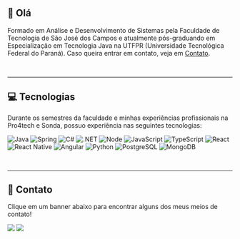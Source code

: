 ## 👋 Olá 

Formado em Análise e Desenvolvimento de Sistemas pela Faculdade de Tecnologia de São José dos Campos e atualmente pós-graduando em Especialização em Tecnologia Java na UTFPR (Universidade Tecnológica Federal do Paraná).
Caso queira entrar em contato, veja em [Contato](https://github.com/thaleskerber/thaleskerber/blob/main/README.md#contato).

<br />

---

## :computer: Tecnologias

Durante os semestres da faculdade e minhas experiências profissionais na Pro4tech e Sonda, possuo experiência nas seguintes tecnologias:

![Java](https://img.shields.io/badge/java-%2320232a.svg?style=for-the-badge&logo=openjdk&logoColor=white)
![Spring](https://img.shields.io/badge/spring-%2320232a.svg?style=for-the-badge&logo=spring&logoColor=white)
![C#](https://img.shields.io/badge/c%23-%2320232a.svg?style=for-the-badge&logo=c-sharp&logoColor=white)
![.NET](https://img.shields.io/badge/.NET-%2320232a?style=for-the-badge&logo=.net&logoColor=white)
![Node](https://img.shields.io/badge/Node%20js-%2320232a?style=for-the-badge&logo=nodedotjs&logoColor=white)
![JavaScript](https://img.shields.io/badge/javascript-%2320232a.svg?style=for-the-badge&logo=javascript&logoColor=white)
![TypeScript](https://img.shields.io/badge/typescript-%2320232a.svg?style=for-the-badge&logo=typescript&logoColor=white)
![React](https://img.shields.io/badge/react-%2320232a.svg?style=for-the-badge&logo=react&logoColor=white)
![React Native](https://img.shields.io/badge/React_Native-%2320232a?style=for-the-badge&logo=react&logoColor=white)
![Angular](https://img.shields.io/badge/Angular-%2320232a?style=for-the-badge&logo=angular&logoColor=white)
![Python](https://img.shields.io/badge/python-%2320232a?style=for-the-badge&logo=python&logoColor=white)
![PostgreSQL](https://img.shields.io/badge/PostgreSQL-%2320232a?style=for-the-badge&logo=postgresql&logoColor=white)
![MongoDB](https://img.shields.io/badge/MongoDB-%2320232a.svg?style=for-the-badge&logo=mongodb&logoColor=white)

<br />


---

## :iphone: Contato

Clique em um banner abaixo para encontrar alguns dos meus meios de contato!

<a href="https://www.linkedin.com/in/thaleskerber/" target="_blank"><img src="https://custom-icon-badges.demolab.com/badge/LinkedIn-%2320232a?logo=linkedin-white&logoColor=fff" target="_blank"></a>
<a href = "mailto:thaleskerber@gmail.com"><img src="https://img.shields.io/badge/Gmail-%2320232a?logo=gmail&logoColor=white" target="_blank"></a>

<br />
